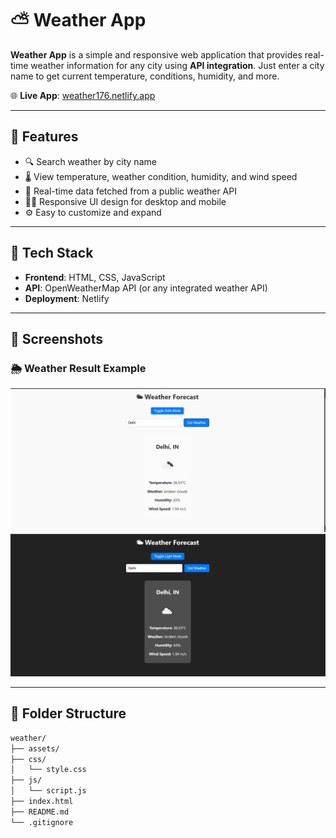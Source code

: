 # ⛅ Weather App

**Weather App** is a simple and responsive web application that provides real-time weather information for any city using **API integration**. Just enter a city name to get current temperature, conditions, humidity, and more.

🌐 **Live App**: [weather176.netlify.app](https://weather176.netlify.app/)

---

## 🔑 Features

- 🔍 Search weather by city name
- 🌡️ View temperature, weather condition, humidity, and wind speed
- 🔄 Real-time data fetched from a public weather API
- 🧑‍💻 Responsive UI design for desktop and mobile
- ⚙️ Easy to customize and expand

---

## 🚀 Tech Stack

- **Frontend**: HTML, CSS, JavaScript
- **API**: OpenWeatherMap API (or any integrated weather API)
- **Deployment**: Netlify

---

## 📸 Screenshots

### 🌦️ Weather Result Example
![Light mode](./screenshots/Light_mode_result.png)
![Dark Mode](./screenshots/Dark_mode_result.png)

---

## 📁 Folder Structure

```bash
weather/
├── assets/
├── css/
│   └── style.css
├── js/
│   └── script.js
├── index.html
├── README.md
└── .gitignore
